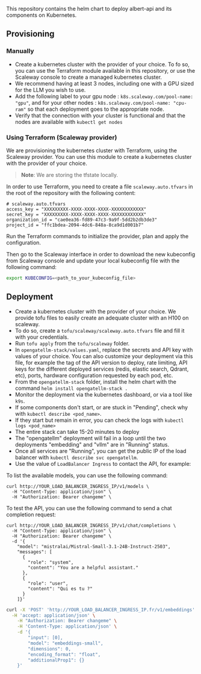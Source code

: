This repository contains the helm chart to deploy albert-api and its components on Kubernetes.

## Provisioning

### Manually
- Create a kubernetes cluster with the provider of your choice. To fo so, you can use the Terraform module available in this repository, or use the Scaleway console to create a managed kubernetes cluster.
- We recommend having at least 3 nodes, including one with a GPU sized for the LLM you wish to use.
- Add the following label to your gpu node : `k8s.scaleway.com/pool-name: "gpu"`, and for your other nodes : `k8s.scaleway.com/pool-name: "cpu-ram"` so that each deployment goes to the appropriate node.
- Verify that the connection with your cluster is functional and that the nodes are available with `kubectl get nodes`

### Using Terraform (Scaleway provider)

We are provisioning the kubernetes cluster with Terraform, using the Scaleway provider. You can use this module to create a kubernetes cluster with the provider of your choice.
> **Note**: We are storing the tfstate locally.

In order to use Terraform, you need to create a file `scaleway.auto.tfvars` in the root of the repository with the following content:

```hcl
# scaleway.auto.tfvars
access_key = "XXXXXXXXX-XXXX-XXXX-XXXX-XXXXXXXXXXXX"
secret_key = "XXXXXXXXX-XXXX-XXXX-XXXX-XXXXXXXXXXXX"
organization_id = "cae0ea36-fd89-47c3-9a9f-5dd2b2db3de3"
project_id = "ffc1bdea-2094-4dc6-848a-8ca9d1d001b7"
```

Run the Terraform commands to initialize the provider, plan and apply the configuration.

Then go to the Scaleway interface in order to download the new kubeconfig from Scaleway console and update your local kubeconfig file with the following command:

```bash 
export KUBECONFIG=<path_to_your_kubeconfig_file>
```

## Deployment
- Create a kubernetes cluster with the provider of your choice. We provide tofu files to easily create an adequate cluster with an H100 on scaleway.
- To do so, create a `tofu/scaleway/scaleway.auto.tfvars` file and fill it with your credentials.
- Run `tofu apply` from the `tofu/scaleway` folder. 
- In `opengatellm-stack/values.yaml`, replace the secrets and API key with values of your choice. You can also customize your deployment via this file, for example the tag of the API version to deploy, rate limiting, API keys for the different deployed services (redis, elastic search, Qdrant, etc), ports, hardware configuration requested by each pod, etc.
- From the `opengatellm-stack` folder, install the helm chart with the command `helm install opengatellm-stack .`
- Monitor the deployment via the kubernetes dashboard, or via a tool like `k9s`.
- If some components don't start, or are stuck in "Pending", check why with `kubectl describe <pod_name>`.
- If they start but remain in error, you can check the logs with `kubectl logs <pod_name>`
- The entire stack can take 15-20 minutes to deploy
- The "opengatellm" deployment will fail in a loop until the two deployments "embedding" and "vllm" are in "Running" status.
- Once all services are "Running", you can get the public IP of the load balancer with `kubectl describe svc opengatellm`.
- Use the value of `LoadBalancer Ingress` to contact the API, for example:


To list the available models, you can use the following command:
```
curl http://YOUR_LOAD_BALANCER_INGRESS_IP/v1/models \
  -H "Content-Type: application/json" \
  -H "Authorization: Bearer changeme" \
```

To test the API, you can use the following command to send a chat completion request:
```
curl http://YOUR_LOAD_BALANCER_INGRESS_IP/v1/chat/completions \
  -H "Content-Type: application/json" \
  -H "Authorization: Bearer changeme" \
  -d '{
    "model": "mistralai/Mistral-Small-3.1-24B-Instruct-2503",
    "messages": [
      {
        "role": "system",
        "content": "You are a helpful assistant."
      },
      {
        "role": "user",
        "content": "Qui es tu ?"
      }
    ]}'
```

```bash 
curl -X 'POST' 'http://YOUR_LOAD_BALANCER_INGRESS_IP.fr/v1/embeddings' \
  -H 'accept: application/json' \
    -H "Authorization: Bearer changeme" \
    -H 'Content-Type: application/json' \
    -d '{
        "input": [0],
        "model": "embeddings-small",
        "dimensions": 0,
        "encoding_format": "float",
        "additionalProp1": {}
    }'
```
